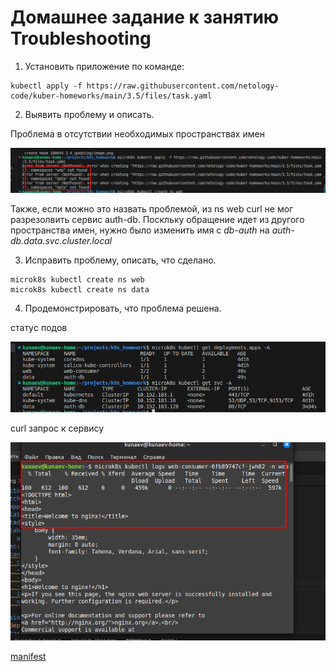 # Домашнее задание к занятию Troubleshooting

1. Установить приложение по команде:
```shell
kubectl apply -f https://raw.githubusercontent.com/netology-code/kuber-homeworks/main/3.5/files/task.yaml
```
2. Выявить проблему и описать.

Проблема в отсутствии необходимых пространствах имен

![Alt text](image.png)

Также, если можно это назвать проблемой, из ns web curl не мог разрезолвить сервис auth-db. Поскльку обращение идет из другого пространства имен, нужно было изменить имя с *db-auth* на *auth-db.data.svc.cluster.local*


3. Исправить проблему, описать, что сделано.

```
microk8s kubectl create ns web  
microk8s kubectl create ns data  
```

4. Продемонстрировать, что проблема решена.

статуc подов

![Alt text](image-2.png)

curl запрос к сервису

![Alt text](image-1.png)

[manifest](deployment.yaml)